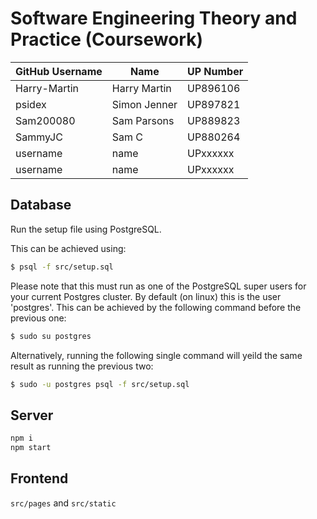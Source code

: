 # Software Engineering Theory and Practice (Coursework)

GitHub Username|Name|UP Number
-|-|-
Harry-Martin|Harry Martin|UP896106
psidex|Simon Jenner|UP897821
Sam200080|Sam Parsons|UP889823
SammyJC|Sam C|UP880264
username|name|UPxxxxxx
username|name|UPxxxxxx

## Database
Run the setup file using PostgreSQL.

This can be achieved using:
```bash
$ psql -f src/setup.sql

```
Please note that this must run as one of the PostgreSQL super users for your current Postgres cluster.
By default (on linux) this is the user 'postgres'.
This can be achieved by the following command before the previous one:
```bash
$ sudo su postgres
```
Alternatively, running the following single command will yeild the same result as running the previous two:
```bash
$ sudo -u postgres psql -f src/setup.sql
```



## Server

```bash
npm i
npm start
```

## Frontend

`src/pages` and `src/static`
